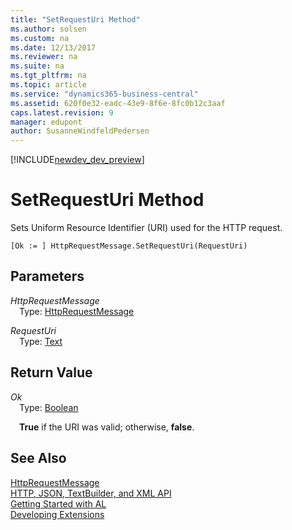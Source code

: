 ```yaml
---
title: "SetRequestUri Method"
ms.author: solsen
ms.custom: na
ms.date: 12/13/2017
ms.reviewer: na
ms.suite: na
ms.tgt_pltfrm: na
ms.topic: article
ms.service: "dynamics365-business-central"
ms.assetid: 620f0e32-eadc-43e9-8f6e-8fc0b12c3aaf
caps.latest.revision: 9
manager: edupont
author: SusanneWindfeldPedersen
---
```


[!INCLUDE[newdev_dev_preview](../includes/newdev_dev_preview.md)]

# SetRequestUri Method
Sets Uniform Resource Identifier (URI) used for the HTTP request.

```
[Ok := ] HttpRequestMessage.SetRequestUri(RequestUri)
```

## Parameters
*HttpRequestMessage*  
&emsp;Type: [HttpRequestMessage](httprequestmessage-class.md)

*RequestUri*  
&emsp;Type: [Text](../datatypes/devenv-text-data-type.md)

## Return Value
*Ok*  
&emsp;Type: [Boolean](../datatypes/devenv-boolean-data-type.md)

&emsp;**True** if the URI was valid; otherwise, **false**.

## See Also
[HttpRequestMessage](httprequestmessage-class.md)  
[HTTP, JSON, TextBuilder, and XML API](../devenv-restapi-overview.md)  
[Getting Started with AL](../devenv-get-started.md)  
[Developing Extensions](../devenv-dev-overview.md)
